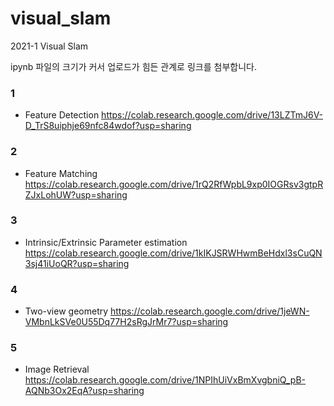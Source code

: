 # visual_slam
2021-1 Visual Slam

ipynb 파일의 크기가 커서 업로드가 힘든 관계로 링크를 첨부합니다.

### 1 
- Feature Detection
https://colab.research.google.com/drive/13LZTmJ6V-D_TrS8uiphje69nfc84wdof?usp=sharing

### 2
- Feature Matching
https://colab.research.google.com/drive/1rQ2RfWpbL9xp0IOGRsv3gtpRZJxLohUW?usp=sharing

### 3
- Intrinsic/Extrinsic Parameter estimation
https://colab.research.google.com/drive/1kIKJSRWHwmBeHdxl3sCuQN3sj41iUoQR?usp=sharing

### 4
- Two-view geometry
https://colab.research.google.com/drive/1jeWN-VMbnLkSVe0U55Dq77H2sRgJrMr7?usp=sharing

### 5
- Image Retrieval
https://colab.research.google.com/drive/1NPIhUiVxBmXvgbniQ_pB-AQNb3Ox2EqA?usp=sharing
